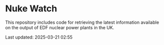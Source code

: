 # Nuke Watch

This repository includes code for retrieving the latest information available on the output of EDF nuclear power plants in the UK.

Last updated: 2025-03-21 02:55
